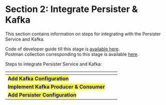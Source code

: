 # Section 2: Integrate Persister & Kafka

This section contains information on steps for integrating with the Persister Service and Kafka.

Code of developer guide till this stage is [available here](https://github.com/egovernments/DIGIT-OSS/blob/master/tutorials/backend-developer-guide/btr-services/birth-registration-api-spec.yaml).\
Postman collection corresponding to this stage is available [here](https://github.com/egovernments/DIGIT-OSS/blob/master/tutorials/backend-developer-guide/btr-services/birth-registration-service-stage-4-postman-collection.json).

Steps to integrate Persister Service and Kafka:

<table data-view="cards"><thead><tr><th></th><th></th><th></th></tr></thead><tbody><tr><td><mark style="color:blue;"><strong>Add Kafka Configuration</strong></mark></td><td></td><td></td></tr><tr><td><mark style="color:blue;"><strong>Implement Kafka Producer &#x26; Consumer</strong></mark></td><td></td><td></td></tr><tr><td><mark style="color:blue;"><strong>Add Persister Configuration</strong></mark></td><td></td><td></td></tr></tbody></table>
